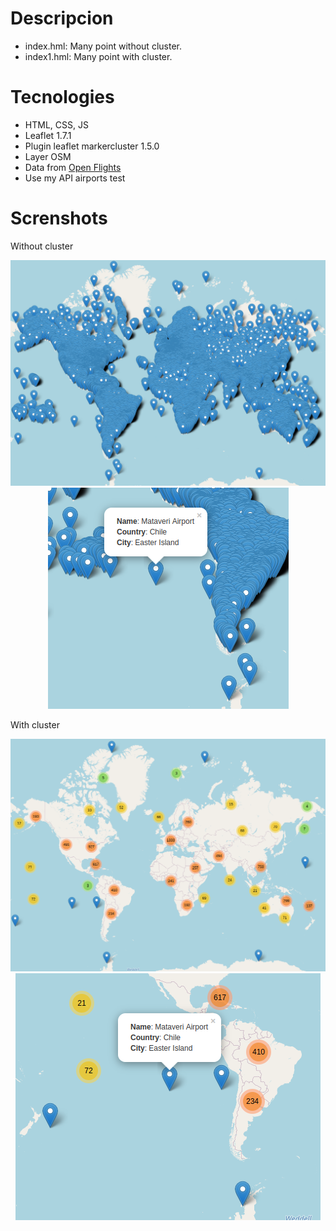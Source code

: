 # Descripcion

- index.hml: Many point without cluster.
- index1.hml: Many point with cluster.

# Tecnologies

- HTML, CSS, JS
- Leaflet 1.7.1
- Plugin leaflet markercluster 1.5.0
- Layer OSM
- Data from [Open Flights](https://openflights.org/data.html)
- Use my API airports test

# Screnshots

Without cluster

<p align="center">
  <img src="/screenshots/screenshot1.png">
  <img src="/screenshots/screenshot2.png">
</p>

With cluster

<p align="center">
  <img src="/screenshots/screenshot3.png">
  <img src="/screenshots/screenshot4.png">
</p>